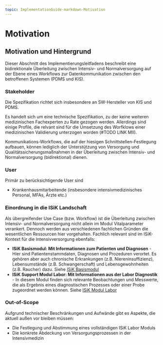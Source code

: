 ```yaml
---
topic: ImplementationGuide-markdown-Motivation
---
```

# Motivation

## Motivation und Hintergrund
Dieser Abschnitt des Implementierungsleitfadens beschreibt eine bidirektionale Überleitung zwischen Intensiv- und Normalversorgung auf der Ebene eines Workflows zur Datenkommunikation zwischen den betroffenen Systemen (PDMS und KIS).

###  Stakeholder
Die Spezifikation richtet sich insbesondere an SW-Hersteller von KIS und PDMS.

Es handelt sich um eine technische Spezifikation, zu der keine weiteren medizinischen Fachexperten zu Rate gezogen werden. Allerdings sind einige Profile, die relvant sind für die Umsetzung des Worfklows einer medizinischen Validierung unterzogen worden (#TODO LINK MII).

Kommunikations-Workflows, die auf der hiesigen Schnittstellen-Festlegung aufbauen, können lediglich der Unterstützung von Versorgung und Qualitätssicherungsmaßnahmen in der Überleitung zwischen Intensiv- und Normalversorgung (bidirektional) dienen.

###  User
Primär zu berücksichtigende User sind
* Krankenhausmitarbeitende (insbesondere intensivmedizinisches Personal, MFAs, Ärzte etc.)

###  Einordnung in die ISiK Landschaft
Als übergreifender Use Case (bzw. Workflow) ist die Überleitung zwischen Intensiv- und Normalversorgung nicht allein im Modul Vitalparameter verankert. Dennoch werden aus verschiedenen fachlichen Gründen  die  wesentlichen Ressourcen hier vorgehalten. 
Fachlich relevant sind im ISiK-Kontext für die Intensivversorgung ebenfalls:

- **ISiK Basismodul: Mit Informationen zum Patienten und Diagnosen** - Hier sind Patientenstammdaten, Diagnosen und Prozeduren verortet. Es gehören aber auch chronische Erkrankungen (z.B. Niereninsuffizienz), Lebensumstände (z.B. Schwangerschaft) und Lebensgewohnheiten (z.B. Raucher) dazu. Siehe [ISiK Basismodul](https://simplifier.net/guide/isik-basis-v4)
- **ISiK Support Modul Labor: Mit Informationen aus der Labor Diagnostik** - In diesem Modul finden sich relevante Beobachtungen und Messwerte, die als Ergebnis eines diagnostischen Prozesses oder einer Probe zugeordnet werden können. Siehe [ISiK Modul Labor](https://simplifier.net/guide/isik-labor-v4)
 
###  Out-of-Scope
Aufgrund technischer Beschränkungen und Aufwände gibt es Aspekte, die aktuell außen vor bleiben müssen:
* Die Festlegung und Abstimmung eines vollständigen ISiK Labor Moduls
* Die konkrete Abdeckung von Versorgungsprozessen in der Intensivmedizin